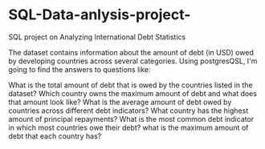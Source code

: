 # SQL-Data-anlysis-project-
SQL project on Analyzing International Debt Statistics

 The dataset contains information about the amount of debt (in USD) owed by developing countries across several categories.
 Using postgresQSL, I'm going to find the answers to questions like:

What is the total amount of debt that is owed by the countries listed in the dataset?
Which country owns the maximum amount of debt and what does that amount look like?
What is the average amount of debt owed by countries across different debt indicators?
What country has the highest amount of principal repayments?
What is the most common debt indicator in which most countries owe their debt?
what is the maximum amount of debt that each country has?
